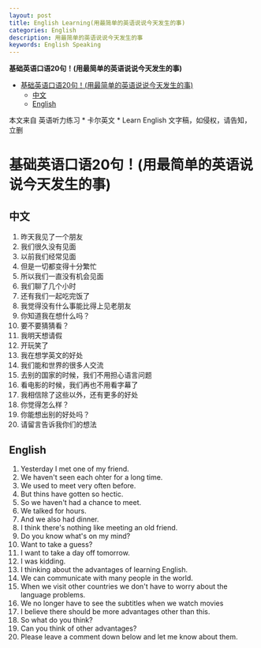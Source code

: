 ```yaml
---
layout: post
title: English Learning(用最简单的英语说说今天发生的事)
categories: English
description: 用最简单的英语说说今天发生的事
keywords: English Speaking
---
```


<!-- START doctoc generated TOC please keep comment here to allow auto update -->
<!-- DON'T EDIT THIS SECTION, INSTEAD RE-RUN doctoc TO UPDATE -->
**基础英语口语20句！(用最简单的英语说说今天发生的事)**

- [基础英语口语20句！(用最简单的英语说说今天发生的事)](#%E5%9F%BA%E7%A1%80%E8%8B%B1%E8%AF%AD%E5%8F%A3%E8%AF%AD20%E5%8F%A5%E7%94%A8%E6%9C%80%E7%AE%80%E5%8D%95%E7%9A%84%E8%8B%B1%E8%AF%AD%E8%AF%B4%E8%AF%B4%E4%BB%8A%E5%A4%A9%E5%8F%91%E7%94%9F%E7%9A%84%E4%BA%8B)
  - [中文](#%E4%B8%AD%E6%96%87)
  - [English](#english)

<!-- END doctoc generated TOC please keep comment here to allow auto update -->

本文来自 英语听力练习 * 卡尔英文 * Learn English 文字稿，如侵权，请告知，立删
# 基础英语口语20句！(用最简单的英语说说今天发生的事)

## 中文
1. 昨天我见了一个朋友
2. 我们很久没有见面
3. 以前我们经常见面
4. 但是一切都变得十分繁忙
5. 所以我们一直没有机会见面
6. 我们聊了几个小时
7. 还有我们一起吃完饭了
8. 我觉得没有什么事能比得上见老朋友
9. 你知道我在想什么吗？
10. 要不要猜猜看？
11. 我明天想请假
12. 开玩笑了
13. 我在想学英文的好处
14. 我们能和世界的很多人交流
15. 去别的国家的时候，我们不用担心语言问题
16. 看电影的时候，我们再也不用看字幕了
17. 我相信除了这些以外，还有更多的好处
18. 你觉得怎么样？
19. 你能想出别的好处吗？
20. 请留言告诉我你们的想法



## English
1. Yesterday I met one of my friend.
2. We haven't seen each ohter for a long time.
3. We used to meet very often before.
4. But thins have gotten so hectic.
5. So we haven't had a chance to meet.
6. We talked for hours.
7. And we also had dinner.
8. I think there's nothing like meeting an old friend.
9. Do you know what's on my mind?
10. Want to take a guess?
11. I want to take a day off tomorrow.
12. I was kidding.
13. I thinking about the advantages of learning English.
14. We can communicate with many people in the world.
15. When we visit other countries we don't have to worry about the language problems.
16. We no longer have to see the subtitles when we watch movies
17. I believe there should be more advantages other than this.
18. So what do you think?
19. Can you think of other advantages?
20. Please leave a comment down below and let me know about them.
